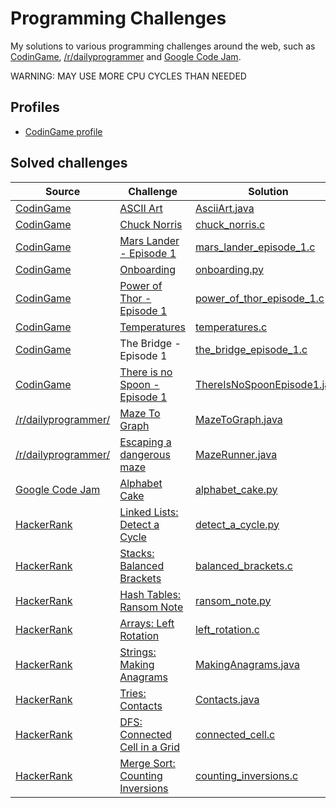 # Programming Challenges

My solutions to various programming challenges around the web, such as [CodinGame](https://www.codingame.com/), [/r/dailyprogrammer](https://www.reddit.com/r/dailyprogrammer/) and [Google Code Jam](https://code.google.com/codejam/).

WARNING: MAY USE MORE CPU CYCLES THAN NEEDED


## Profiles
- [CodinGame profile](https://www.codingame.com/profile/94e9b230c03bc7c3d19a6107e0e828012758811)

## Solved challenges

| Source                                                       | Challenge                                                                                                                               | Solution                                                                                                                                              | Difficulty    |
|--------------------------------------------------------------|-----------------------------------------------------------------------------------------------------------------------------------------|-------------------------------------------------------------------------------------------------------------------------------------------------------|---------------|
| [CodinGame](https://www.codingame.com/)                      | [ASCII Art](https://www.codingame.com/training/easy/ascii-art)                                                                          | [AsciiArt.java](https://github.com/migafgarcia/programming-challenges/blob/master/codingame/easy/AsciiArt.java)                                            | Easy          |
| [CodinGame](https://www.codingame.com/)                      | [Chuck Norris](https://www.codingame.com/training/easy/chuck-norris)                                                                    | [chuck_norris.c](https://github.com/migafgarcia/programming-challenges/blob/master/codingame/easy/chuck_norris.c)                                          | Easy          |
| [CodinGame](https://www.codingame.com/)                      | [Mars Lander - Episode 1](https://www.codingame.com/training/easy/mars-lander-episode-1)                                                | [mars_lander_episode_1.c](https://github.com/migafgarcia/programming-challenges/blob/master/codingame/easy/mars_lander_episode_1.c)                        | Easy          |
| [CodinGame](https://www.codingame.com/)                      | [Onboarding](https://www.codingame.com/training/easy/onboarding)                                                                        | [onboarding.py](https://github.com/migafgarcia/programming-challenges/blob/master/codingame/easy/onboarding.py)                                            | Easy          |
| [CodinGame](https://www.codingame.com/)                      | [Power of Thor - Episode 1](https://www.codingame.com/training/easy/power-of-thor-episode-1)                                            | [power_of_thor_episode_1.c](https://github.com/migafgarcia/programming-challenges/blob/master/codingame/easy/power_of_thor_episode_1.c)                    | Easy          |
| [CodinGame](https://www.codingame.com/)                      | [Temperatures](https://www.codingame.com/training/easy/temperatures)                                                                    | [temperatures.c](https://github.com/migafgarcia/programming-challenges/blob/master/codingame/easy/temperatures.c)                                          | Easy          |
| [CodinGame](https://www.codingame.com/)                      | The Bridge - Episode 1                                                                                                                  | [the_bridge_episode_1.c](https://github.com/migafgarcia/programming-challenges/blob/master/codingame/easy/the_bridge_episode_1.c)                          | Easy          |
| [CodinGame](https://www.codingame.com/)                      | [There is no Spoon - Episode 1](https://www.codingame.com/training/medium/there-is-no-spoon-episode-1)                                  | [ThereIsNoSpoonEpisode1.java](https://github.com/migafgarcia/programming-challenges/blob/master/codingame/medium/ThereIsNoSpoonEpisode1.java)              | Medium        |
| [/r/dailyprogrammer/](https://www.reddit.com/r/dailyprogrammer/) | [Maze To Graph](https://www.reddit.com/r/dailyprogrammer/comments/5nciz5/20170111_challenge_299_intermediate_from_maze_to/)             | [MazeToGraph.java](https://github.com/migafgarcia/programming-challenges/blob/master/r_dailyprogrammer/medium/MazeToGraph.java)                            | Medium        |
| [/r/dailyprogrammer/](https://www.reddit.com/r/dailyprogrammer/) | [Escaping a dangerous maze](https://www.reddit.com/r/dailyprogrammer/comments/5vwwzg/20170224_challenge_303_hard_escaping_a_dangerous/) | [MazeRunner.java](https://github.com/migafgarcia/programming-challenges/blob/master/r_dailyprogrammer/hard/MazeRunner.java)                                | Hard          |
| [Google Code Jam](https://code.google.com/codejam/)          | [Alphabet Cake](https://code.google.com/codejam/contest/5304486/dashboard)                                                              | [alphabet_cake.py](https://github.com/migafgarcia/programming-challenges/blob/master/google_code_jam/round_1a_2017/alphabet_cake/alphabet_cake.py)         | Round 1A 2017 |
| [HackerRank](https://www.hackerrank.com/)                    | [Linked Lists: Detect a Cycle](https://www.hackerrank.com/challenges/ctci-linked-list-cycle)                                           | [detect_a_cycle.py](https://github.com/migafgarcia/programming-challenges/blob/master/hackerrank/cracking_the_coding_interview/detect_a_cycle.py)          | Easy          |
| [HackerRank](https://www.hackerrank.com/)                    | [Stacks: Balanced Brackets](https://www.hackerrank.com/challenges/ctci-balanced-brackets)                                              | [balanced_brackets.c](https://github.com/migafgarcia/programming-challenges/blob/master/hackerrank/cracking_the_coding_interview/balanced_brackets.c)          | Easy          |
| [HackerRank](https://www.hackerrank.com/)                    | [Hash Tables: Ransom Note](https://www.hackerrank.com/challenges/ctci-ransom-note)                                                     | [ransom_note.py](https://github.com/migafgarcia/programming-challenges/blob/master/hackerrank/cracking_the_coding_interview/ransom_note.py)                | Easy          |
| [HackerRank](https://www.hackerrank.com/)                    | [Arrays: Left Rotation](https://www.hackerrank.com/challenges/ctci-array-left-rotation)                                                 | [left_rotation.c](https://github.com/migafgarcia/programming-challenges/blob/master/hackerrank/cracking_the_coding_interview/left_rotation.c)              | Easy          |
| [HackerRank](https://www.hackerrank.com/)                    | [Strings: Making Anagrams](https://www.hackerrank.com/challenges/ctci-making-anagrams)                                                  | [MakingAnagrams.java](https://github.com/migafgarcia/programming-challenges/blob/master/hackerrank/cracking_the_coding_interview/MakingAnagrams.java)      | Easy          |
| [HackerRank](https://www.hackerrank.com/)                    | [Tries: Contacts](https://www.hackerrank.com/challenges/ctci-contacts)                                                                  | [Contacts.java](https://github.com/migafgarcia/programming-challenges/blob/master/hackerrank/cracking_the_coding_interview/Contacts.java)                  | Hard          |
| [HackerRank](https://www.hackerrank.com/)                    | [DFS: Connected Cell in a Grid](https://www.hackerrank.com/challenges/ctci-connected-cell-in-a-grid)                                    | [connected_cell.c](https://github.com/migafgarcia/programming-challenges/blob/master/hackerrank/cracking_the_coding_interview/connected_cell.c)            | Hard          |
| [HackerRank](https://www.hackerrank.com/)                    | [Merge Sort: Counting Inversions](https://www.hackerrank.com/challenges/ctci-merge-sort)                                                | [counting_inversions.c](https://github.com/migafgarcia/programming-challenges/blob/master/hackerrank/cracking_the_coding_interview/counting_inversions.c)  | Hard          |
